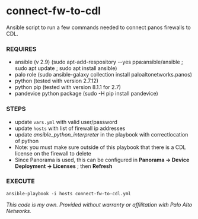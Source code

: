 # connect-fw-to-cdl
Ansible script to run a few commands needed to connect panos firewalls to CDL.

### REQUIRES
* ansible (v 2.9) (sudo apt-add-respository --yes ppa:ansible/ansible ; sudo apt update ; sudo apt install ansible)
* palo role (sudo ansible-galaxy collection install paloaltonetworks.panos)
* python (tested with version 2.7.12)
* python pip (tested with version 8.1.1 for 2.7) 
* pandevice python package (sudo -H pip install pandevice)
 

### STEPS
* update `vars.yml` with valid user/password
* update `hosts` with list of firewall ip addresses
* update *ansible_python_interpreter* in the playbook with correctlocation of python
* Note: you must make sure outside of this playbook that there is a CDL license on the firewall to delete
* Since Panorama is used, this can be configured in **Panorama -> Device Deployment -> Licenses** ; then **Refresh**

### EXECUTE
```
ansible-playbook -i hosts connect-fw-to-cdl.yml
```

_This code is my own. Provided without warranty or affilitation with Palo Alto Networks._
